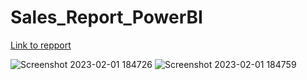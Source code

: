 # Sales_Report_PowerBI

[Link to repport](https://app.powerbi.com/reportEmbed?reportId=3b7e786a-8d6b-4f4b-b3fa-8c922d4bc175&autoAuth=true&ctid=1158e2d5-dc24-41ad-abce-62841076dbde&config=eyJjbHVzdGVyVXJsIjoiaHR0cHM6Ly93YWJpLXdlc3QtdXMtYi1wcmltYXJ5LXJlZGlyZWN0LmFuYWx5c2lzLndpbmRvd3MubmV0LyJ9)


![Screenshot 2023-02-01 184726](https://user-images.githubusercontent.com/91919362/216122406-0e7822a2-68cf-4a1b-931a-ebe3ecef7dac.jpg)
![Screenshot 2023-02-01 184759](https://user-images.githubusercontent.com/91919362/216122413-06e6f672-28cf-4f3c-a452-56467573378a.jpg)
